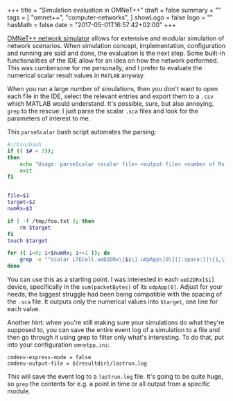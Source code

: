+++
title = "Simulation evaluation in OMNeT++"
draft = false
summary = ""
tags = [
  "omnet++", "computer-networks",
]
showLogo = false
logo = ""
hasMath = false
date = "2017-05-01T16:57:42+02:00"
+++

[OMNeT++ network simulator](https://omnetpp.org/) allows for extensive and modular simulation of network scenarios. When simulation concept, implementation, configuration and running are said and done, the evaluation is the next step. Some built-in functionalities of the IDE allow for an idea on how the network performed. This was cumbersone for me personally, and I prefer to evaluate the numerical scalar result values in `MATLAB` anyway.

When you run a large number of simulations, then you don't want to open each file in the IDE, select the relevant entries and export them to a `.csv` which MATLAB would understand. It's possible, sure, but also annoying. `grep` to the rescue: I just parse the scalar `.sca` files and look for the parameters of interest to me.

This `parseScalar` bash script automates the parsing:
```bash
#!/bin/bash
if (( $# < 3));
then
	echo "Usage: parseScalar <scalar file> <output file> <number of Rx devices>"
	exit
fi


file=$1
target=$2
numRx=$3

if [ -f /tmp/foo.txt ]; then
	rm $target
fi
touch $target

for (( i=0; i<$numRx; i+=1 )); do
	grep -e "^scalar LTECell.ueD2DRx\[$i\].udpApp\[0\][[:space:]]\{1,\}rcvdPk:sum(packetBytes)[[:space:]]\{1,\}" $file  | awk '{print $4}' >> $target
done

```
You can use this as a starting point. I was interested in each `ueD2DRx[$i]` device, specifically in the `sum(packetBytes)` of its `udpApp[0]`. Adjust for your needs; the biggest struggle had been being compatible with the spacing of the `.sca` file. It outputs only the numerical values into `$target`, one line for each value.

Another hint: when you're still making sure your simulations do what they're supposed to, you can save the entire event log of a simulation to a file and then go through it using grep to filter only what's interesting. To do that, put into your configuration `omnetpp.ini`:

```
cmdenv-express-mode = false
cmdenv-output-file = ${resultdir}/lastrun.log
```

This will save the event log to a `lastrun.log` file. It's going to be quite huge, so `grep` the contents for e.g. a point in time or all output from a specific module.
